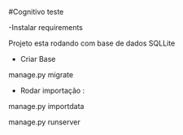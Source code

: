 #Cognitivo teste

-Instalar requirements 

Projeto esta rodando com base de dados SQLLite 

* Criar Base

manage.py migrate 


* Rodar importação :

manage.py importdata

manage.py runserver 

